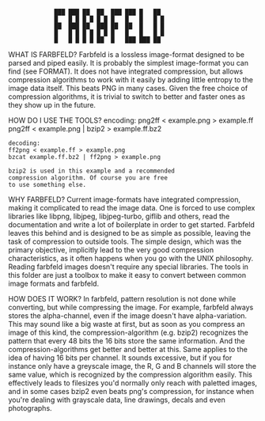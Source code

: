 
                 ███ ███ ██  ██  ███ ███ █   ██
                 █   █ █ █ █ █ █ █   █   █   █ █
                 ██  ███ ██  ███ ██  ██  █   █ █
                 █   █ █ █ █ █ █ █   █   █   █ █
                 █   █ █ █ █ ██  █   ███ ███ ██


WHAT IS FARBFELD?
	Farbfeld is a lossless image-format designed to be
	parsed and piped easily. It is probably the simplest
	image-format you can find (see FORMAT).
	It does not have integrated compression, but allows
	compression algorithms to work with it easily by adding
	little entropy to the image data itself. This beats PNG
	in many cases.
	Given the free choice of compression algorithms, it
	is trivial to switch to better and faster ones as they
	show up in the future.

HOW DO I USE THE TOOLS?
	encoding:
	png2ff < example.png > example.ff
	png2ff < example.png | bzip2 > example.ff.bz2

	decoding:
	ff2png < example.ff > example.png
	bzcat example.ff.bz2 | ff2png > example.png

	bzip2 is used in this example and a recommended
	compression algorithm. Of course you are free
	to use something else.

WHY FARBFELD?
	Current image-formats have integrated compression,
	making it complicated to read the image data.
	One is forced to use complex libraries like libpng,
	libjpeg, libjpeg-turbo, giflib and others, read the
	documentation and write a lot of boilerplate in order
	to get started.
	Farbfeld leaves this behind and is designed to be as
	simple as possible, leaving the task of compression
	to outside tools.
	The simple design, which was the primary objective,
	implicitly lead to the very good compression
	characteristics, as it often happens when you go with
	the UNIX philosophy.
	Reading farbfeld images doesn't require any special
	libraries. The tools in this folder are just a toolbox
	to make it easy to convert between common image formats
	and farbfeld.

HOW DOES IT WORK?
	In farbfeld, pattern resolution is not done while
	converting, but while compressing the image.
	For example, farbfeld always stores the alpha-channel,
	even if the image doesn't have alpha-variation.
	This may sound like a big waste at first, but as
	soon as you compress an image of this kind, the
	compression-algorithm (e.g. bzip2) recognizes the
	pattern that every 48 bits the 16 bits store the
	same information.
	And the compression-algorithms get better and better
	at this.
	Same applies to the idea of having 16 bits per channel.
	It sounds excessive, but if you for instance only have
	a greyscale image, the R, G and B channels will store
	the same value, which is recognized by the compression
	algorithm easily.
	This effectively leads to filesizes you'd normally only
	reach with paletted images, and in some cases bzip2 even
	beats png's compression, for instance when you're dealing
	with grayscale data, line drawings, decals and even
	photographs.
